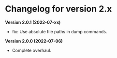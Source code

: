 # Changelog for version 2.x

**Version 2.0.1 (2022-07-xx)**

- fix: Use absolute file paths in dump commands.

**Version 2.0.0 (2022-07-06)**

- Complete overhaul.
